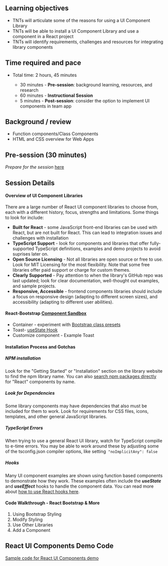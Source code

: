 ## Learning objectives

* TNTs will articulate some of the reasons for using a UI Component Library
* TNTs will be able to install a UI Component Library and use a component in a React project
* TNTs will identify requirements, challenges and resources for integrating library components

## Time required and pace

* Total time: 2 hours, 45 minutes

  - 30 minutes - **Pre-session**: background learning, resources, and research
  - 60 minutes - **Instructional Session**
  - 5 minutes - **Post-session**: consider the option to implement UI components in team app

## Background / review

* Function components/Class Components
* HTML  and CSS overview for Web Apps

## Pre-session (30 minutes)

*Prepare for the session* [here](../../../wiki/[Stretch]-React-Boostrap)

## Session Details

#### Overview of UI Component Libraries

There are a large number of React UI component libraries to choose from, each with a different history, focus, strengths and limitations. Some things to look for include:

- **Built for React** - some JavaScript front-end libraries can be used with React, but are not built for React. This can lead to integration issues and challenges with installation
- **TypeScript Support** - look for components and libraries that offer fully-supported TypeScript definitions, examples and demo projects to avoid suprises later on.
- **Open Source Licensing** - Not all libraries are open source or free to use. Look for MIT Licensing for the most flexibility. Note that some free libraries offer paid support or charge for custom themes.
- **Clearly Supported** - Pay attention to when the library's GitHub repo was last updated; look for clear documentation, well-thought out examples, and sample projects.
- **Responsive, Accessible** - frontend components libraries should include a focus on responsive design (adapting to different screen sizes), and accessibility (adapting to different user abilities).

#### React-Bootstrap [Component Sandbox](https://codesandbox.io/s/sharp-snow-v1j90?file=/src/App.js) 

- Container - experiment with [Bootstrap class presets](https://hackerthemes.com/bootstrap-cheatsheet/#m-1)
- Toast- [useState Hook](https://reactjs.org/docs/hooks-overview.html)
- Customize component - Example Toast

#### Installation Process and Gotchas

##### NPM installation

Look for the "Getting Started" or "Installation" section on the library website to find the npm library name. You can also [search npm packages directly](https://www.npmjs.com/) for "React" components by name.

##### Look for Dependencies

Some library components may have dependencies that also must be included for them to work. Look for requirements for CSS files, icons, templates, and other general  JavaScript libraries.

##### TypeScript Errors

When trying to use a general React UI library, watch for TypeScript compille to e-time errors. You may be able to work around these by adjusting some of the tsconfig.json compiler options, like setting` "noImplicitAny": false`

##### Hooks 

Many UI component examples are shown using function based components to demonstrate how they work. These examples often include the ***useState*** and ***useEffect*** hooks to handle the component data. You can read more about [how to use React hooks here](https://reactjs.org/docs/hooks-overview.html).

#### Code Walkthrough - React Bootstrap & More

1. Using Bootstrap Styling
2. Modify Styling
3. Use Other Libraries
4. Add a Component

## React UI Components Demo Code

[Sample code for React UI Components demo](https://github.com/tnt-summer-academy/Samples/tree/main/Week_5/react-ui-demo)
